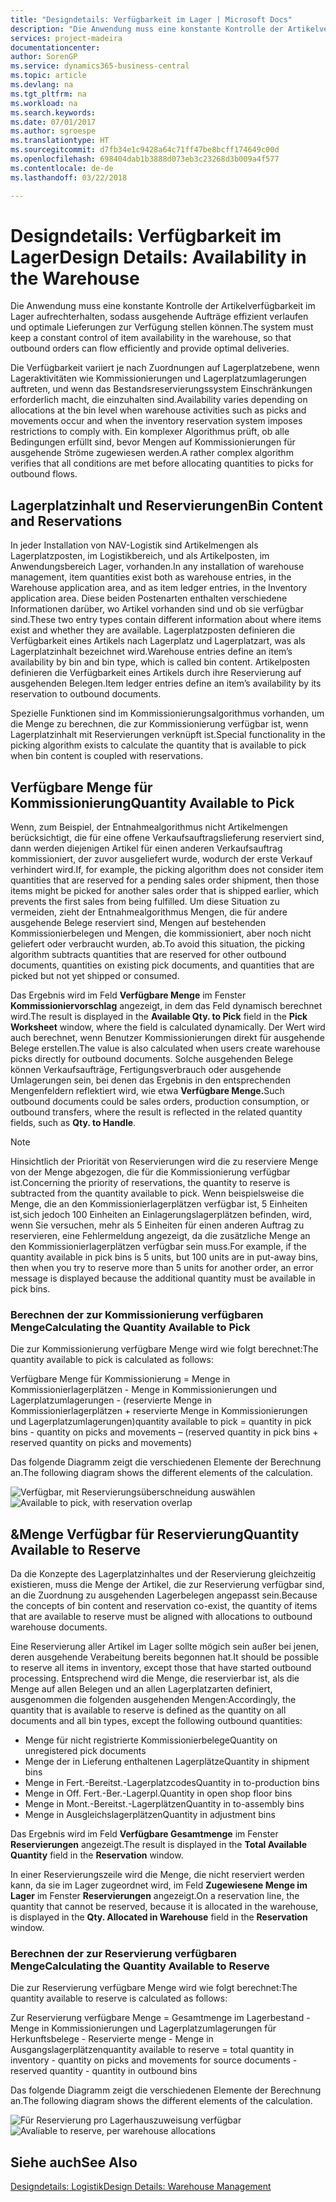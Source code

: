 ```yaml
---
title: "Designdetails: Verfügbarkeit im Lager | Microsoft Docs"
description: "Die Anwendung muss eine konstante Kontrolle der Artikelverfügbarkeit im Lager aufrechterhalten, sodass ausgehende Aufträge effizient verlaufen und optimale Lieferungen zur Verfügung stellen können."
services: project-madeira
documentationcenter: 
author: SorenGP
ms.service: dynamics365-business-central
ms.topic: article
ms.devlang: na
ms.tgt_pltfrm: na
ms.workload: na
ms.search.keywords: 
ms.date: 07/01/2017
ms.author: sgroespe
ms.translationtype: HT
ms.sourcegitcommit: d7fb34e1c9428a64c71ff47be8bcff174649c00d
ms.openlocfilehash: 698404dab1b3888d073eb3c23268d3b009a4f577
ms.contentlocale: de-de
ms.lasthandoff: 03/22/2018

---
```

# <a name="design-details-availability-in-the-warehouse"></a><span data-ttu-id="aa437-103">Designdetails: Verfügbarkeit im Lager</span><span class="sxs-lookup"><span data-stu-id="aa437-103">Design Details: Availability in the Warehouse</span></span>
<span data-ttu-id="aa437-104">Die Anwendung muss eine konstante Kontrolle der Artikelverfügbarkeit im Lager aufrechterhalten, sodass ausgehende Aufträge effizient verlaufen und optimale Lieferungen zur Verfügung stellen können.</span><span class="sxs-lookup"><span data-stu-id="aa437-104">The system must keep a constant control of item availability in the warehouse, so that outbound orders can flow efficiently and provide optimal deliveries.</span></span>  

 <span data-ttu-id="aa437-105">Die Verfügbarkeit variiert je nach Zuordnungen auf Lagerplatzebene, wenn Lageraktivitäten wie Kommissionierungen und Lagerplatzumlagerungen auftreten, und wenn das Bestandsreservierungssystem Einschränkungen erforderlich macht, die einzuhalten sind.</span><span class="sxs-lookup"><span data-stu-id="aa437-105">Availability varies depending on allocations at the bin level when warehouse activities such as picks and movements occur and when the inventory reservation system imposes restrictions to comply with.</span></span> <span data-ttu-id="aa437-106">Ein komplexer Algorithmus prüft, ob alle Bedingungen erfüllt sind, bevor Mengen auf Kommissionierungen für ausgehende Ströme zugewiesen werden.</span><span class="sxs-lookup"><span data-stu-id="aa437-106">A rather complex algorithm verifies that all conditions are met before allocating quantities to picks for outbound flows.</span></span>  

## <a name="bin-content-and-reservations"></a><span data-ttu-id="aa437-107">Lagerplatzinhalt und Reservierungen</span><span class="sxs-lookup"><span data-stu-id="aa437-107">Bin Content and Reservations</span></span>  
 <span data-ttu-id="aa437-108">In jeder Installation von NAV-Logistik sind Artikelmengen als Lagerplatzposten, im Logistikbereich, und als Artikelposten, im Anwendungsbereich Lager, vorhanden.</span><span class="sxs-lookup"><span data-stu-id="aa437-108">In any installation of warehouse management, item quantities exist both as warehouse entries, in the Warehouse application area, and as item ledger entries, in the Inventory application area.</span></span> <span data-ttu-id="aa437-109">Diese beiden Postenarten enthalten verschiedene Informationen darüber, wo Artikel vorhanden sind und ob sie verfügbar sind.</span><span class="sxs-lookup"><span data-stu-id="aa437-109">These two entry types contain different information about where items exist and whether they are available.</span></span> <span data-ttu-id="aa437-110">Lagerplatzposten definieren die Verfügbarkeit eines Artikels nach Lagerplatz und Lagerplatzart, was als Lagerplatzinhalt bezeichnet wird.</span><span class="sxs-lookup"><span data-stu-id="aa437-110">Warehouse entries define an item’s availability by bin and bin type, which is called bin content.</span></span> <span data-ttu-id="aa437-111">Artikelposten definieren die Verfügbarkeit eines Artikels durch ihre Reservierung auf ausgehenden Belegen.</span><span class="sxs-lookup"><span data-stu-id="aa437-111">Item ledger entries define an item’s availability by its reservation to outbound documents.</span></span>  

 <span data-ttu-id="aa437-112">Spezielle Funktionen sind im Kommissionierungsalgorithmus vorhanden, um die Menge zu berechnen, die zur Kommissionierung verfügbar ist, wenn Lagerplatzinhalt mit Reservierungen verknüpft ist.</span><span class="sxs-lookup"><span data-stu-id="aa437-112">Special functionality in the picking algorithm exists to calculate the quantity that is available to pick when bin content is coupled with reservations.</span></span>  

## <a name="quantity-available-to-pick"></a><span data-ttu-id="aa437-113">Verfügbare Menge für Kommissionierung</span><span class="sxs-lookup"><span data-stu-id="aa437-113">Quantity Available to Pick</span></span>  
 <span data-ttu-id="aa437-114">Wenn, zum Beispiel, der Entnahmealgorithmus nicht Artikelmengen berücksichtigt, die für eine offene Verkaufsauftragslieferung reserviert sind, dann werden diejenigen Artikel für einen anderen Verkaufsauftrag kommissioniert, der zuvor ausgeliefert wurde, wodurch der erste Verkauf verhindert wird.</span><span class="sxs-lookup"><span data-stu-id="aa437-114">If, for example, the picking algorithm does not consider item quantities that are reserved for a pending sales order shipment, then those items might be picked for another sales order that is shipped earlier, which prevents the first sales from being fulfilled.</span></span> <span data-ttu-id="aa437-115">Um diese Situation zu vermeiden, zieht der Entnahmealgorithmus Mengen, die für andere ausgehende Belege reserviert sind, Mengen auf bestehenden Kommissionierbelegen und Mengen, die kommissioniert, aber noch nicht geliefert oder verbraucht wurden, ab.</span><span class="sxs-lookup"><span data-stu-id="aa437-115">To avoid this situation, the picking algorithm subtracts quantities that are reserved for other outbound documents, quantities on existing pick documents, and quantities that are picked but not yet shipped or consumed.</span></span>  

 <span data-ttu-id="aa437-116">Das Ergebnis wird im Feld **Verfügbare Menge** im Fenster **Kommissioniervorschlag** angezeigt, in dem das Feld dynamisch berechnet wird.</span><span class="sxs-lookup"><span data-stu-id="aa437-116">The result is displayed in the **Available Qty. to Pick** field in the **Pick Worksheet** window, where the field is calculated dynamically.</span></span> <span data-ttu-id="aa437-117">Der Wert wird auch berechnet, wenn Benutzer Kommissionierungen direkt für ausgehende Belege erstellen.</span><span class="sxs-lookup"><span data-stu-id="aa437-117">The value is also calculated when users create warehouse picks directly for outbound documents.</span></span> <span data-ttu-id="aa437-118">Solche ausgehenden Belege können Verkaufsaufträge, Fertigungsverbrauch oder ausgehende Umlagerungen sein, bei denen das Ergebnis in den entsprechenden Mengenfeldern reflektiert wird, wie etwa **Verfügbare Menge.**</span><span class="sxs-lookup"><span data-stu-id="aa437-118">Such outbound documents could be sales orders, production consumption, or outbound transfers, where the result is reflected in the related quantity fields, such as **Qty. to Handle**.</span></span>  

> [!NOTE]  
>  <span data-ttu-id="aa437-119">Hinsichtlich der Priorität von Reservierungen wird die zu reserviere Menge von der Menge abgezogen, die für die Kommissionierung verfügbar ist.</span><span class="sxs-lookup"><span data-stu-id="aa437-119">Concerning the priority of reservations, the quantity to reserve is subtracted from the quantity available to pick.</span></span> <span data-ttu-id="aa437-120">Wenn beispielsweise die Menge, die an den Kommissionierlagerplätzen verfügbar ist, 5 Einheiten ist,sich jedoch 100 Einheiten an Einlagerungslagerplätzen befinden, wird, wenn Sie versuchen, mehr als 5 Einheiten für einen anderen Auftrag zu reservieren, eine Fehlermeldung angezeigt, da die zusätzliche Menge an den Kommissionierlagerplätzen verfügbar sein muss.</span><span class="sxs-lookup"><span data-stu-id="aa437-120">For example, if the quantity available in pick bins is 5 units, but 100 units are in put-away bins, then when you try to reserve more than 5 units for another order, an error message is displayed because the additional quantity must be available in pick bins.</span></span>  

### <a name="calculating-the-quantity-available-to-pick"></a><span data-ttu-id="aa437-121">Berechnen der zur Kommissionierung verfügbaren Menge</span><span class="sxs-lookup"><span data-stu-id="aa437-121">Calculating the Quantity Available to Pick</span></span>  
 <span data-ttu-id="aa437-122">Die zur Kommissionierung verfügbare Menge wird wie folgt berechnet:</span><span class="sxs-lookup"><span data-stu-id="aa437-122">The quantity available to pick is calculated as follows:</span></span>  

 <span data-ttu-id="aa437-123">Verfügbare Menge für Kommissionierung = Menge in Kommissionierlagerplätzen - Menge in Kommissionierungen und Lagerplatzumlagerungen - (reservierte Menge in Kommissionierlagerplätzen + reservierte Menge in Kommissionierungen und Lagerplatzumlagerungen)</span><span class="sxs-lookup"><span data-stu-id="aa437-123">quantity available to pick = quantity in pick bins - quantity on picks and movements – (reserved quantity in pick bins + reserved quantity on picks and movements)</span></span>  

 <span data-ttu-id="aa437-124">Das folgende Diagramm zeigt die verschiedenen Elemente der Berechnung an.</span><span class="sxs-lookup"><span data-stu-id="aa437-124">The following diagram shows the different elements of the calculation.</span></span>  

 <span data-ttu-id="aa437-125">![Verfügbar, mit Reservierungsüberschneidung auswählen](media/design_details_warehouse_management_availability_2.png "design_details_warehouse_management_availability_2")</span><span class="sxs-lookup"><span data-stu-id="aa437-125">![Available to pick, with reservation overlap](media/design_details_warehouse_management_availability_2.png "design_details_warehouse_management_availability_2")</span></span>  

## <a name="quantity-available-to-reserve"></a><span data-ttu-id="aa437-126">&Menge Verfügbar für Reservierung</span><span class="sxs-lookup"><span data-stu-id="aa437-126">Quantity Available to Reserve</span></span>  
 <span data-ttu-id="aa437-127">Da die Konzepte des Lagerplatzinhaltes und der Reservierung gleichzeitig existieren, muss die Menge der Artikel, die zur Reservierung verfügbar sind, an die Zuordnung zu ausgehenden Lagerbelegen angepasst sein.</span><span class="sxs-lookup"><span data-stu-id="aa437-127">Because the concepts of bin content and reservation co-exist, the quantity of items that are available to reserve must be aligned with allocations to outbound warehouse documents.</span></span>  

 <span data-ttu-id="aa437-128">Eine Reservierung aller Artikel im Lager sollte mögich sein außer bei jenen, deren ausgehende Verabeitung bereits begonnen hat.</span><span class="sxs-lookup"><span data-stu-id="aa437-128">It should be possible to reserve all items in inventory, except those that have started outbound processing.</span></span> <span data-ttu-id="aa437-129">Entsprechend wird die Menge, die reservierbar ist, als die Menge auf allen Belegen und an allen Lagerplatzarten definiert, ausgenommen die folgenden ausgehenden Mengen:</span><span class="sxs-lookup"><span data-stu-id="aa437-129">Accordingly, the quantity that is available to reserve is defined as the quantity on all documents and all bin types, except the following outbound quantities:</span></span>  

-   <span data-ttu-id="aa437-130">Menge für nicht registrierte Kommissionierbelege</span><span class="sxs-lookup"><span data-stu-id="aa437-130">Quantity on unregistered pick documents</span></span>  
-   <span data-ttu-id="aa437-131">Menge der in Lieferung enthaltenen Lagerplätze</span><span class="sxs-lookup"><span data-stu-id="aa437-131">Quantity in shipment bins</span></span>  
-   <span data-ttu-id="aa437-132">Menge in Fert.-Bereitst.-Lagerplatzcodes</span><span class="sxs-lookup"><span data-stu-id="aa437-132">Quantity in to-production bins</span></span>  
-   <span data-ttu-id="aa437-133">Menge in Off. Fert.-Ber.-Lagerpl.</span><span class="sxs-lookup"><span data-stu-id="aa437-133">Quantity in open shop floor bins</span></span>  
-   <span data-ttu-id="aa437-134">Menge in Mont.-Bereitst.-Lagerplätzen</span><span class="sxs-lookup"><span data-stu-id="aa437-134">Quantity in to-assembly bins</span></span>  
-   <span data-ttu-id="aa437-135">Menge in Ausgleichslagerplätzen</span><span class="sxs-lookup"><span data-stu-id="aa437-135">Quantity in adjustment bins</span></span>  

 <span data-ttu-id="aa437-136">Das Ergebnis wird im Feld **Verfügbare Gesamtmenge** im Fenster **Reservierungen** angezeigt.</span><span class="sxs-lookup"><span data-stu-id="aa437-136">The result is displayed in the **Total Available Quantity** field in the **Reservation** window.</span></span>  

 <span data-ttu-id="aa437-137">In einer Reservierungszeile wird die Menge, die nicht reserviert werden kann, da sie im Lager zugeordnet wird, im Feld **Zugewiesene Menge im Lager** im Fenster **Reservierungen** angezeigt.</span><span class="sxs-lookup"><span data-stu-id="aa437-137">On a reservation line, the quantity that cannot be reserved, because it is allocated in the warehouse, is displayed in the **Qty. Allocated in Warehouse** field in the **Reservation** window.</span></span>  

### <a name="calculating-the-quantity-available-to-reserve"></a><span data-ttu-id="aa437-138">Berechnen der zur Reservierung verfügbaren Menge</span><span class="sxs-lookup"><span data-stu-id="aa437-138">Calculating the Quantity Available to Reserve</span></span>  
 <span data-ttu-id="aa437-139">Die zur Reservierung verfügbare Menge wird wie folgt berechnet:</span><span class="sxs-lookup"><span data-stu-id="aa437-139">The quantity available to reserve is calculated as follows:</span></span>  

 <span data-ttu-id="aa437-140">Zur Reservierung verfügbare Menge = Gesamtmenge im Lagerbestand - Menge in Kommissionierungen und Lagerplatzumlagerungen für Herkunftsbelege - Reservierte menge - Menge in Ausgangslagerplätzen</span><span class="sxs-lookup"><span data-stu-id="aa437-140">quantity available to reserve = total quantity in inventory - quantity on picks and movements for source documents - reserved quantity - quantity in outbound bins</span></span>  

 <span data-ttu-id="aa437-141">Das folgende Diagramm zeigt die verschiedenen Elemente der Berechnung an.</span><span class="sxs-lookup"><span data-stu-id="aa437-141">The following diagram shows the different elements of the calculation.</span></span>  

 <span data-ttu-id="aa437-142">![Für Reservierung pro Lagerhauszuweisung verfügbar](media/design_details_warehouse_management_availability_3.png "design_details_warehouse_management_availability_3")</span><span class="sxs-lookup"><span data-stu-id="aa437-142">![Avaliable to reserve, per warehouse allocations](media/design_details_warehouse_management_availability_3.png "design_details_warehouse_management_availability_3")</span></span>  

## <a name="see-also"></a><span data-ttu-id="aa437-143">Siehe auch</span><span class="sxs-lookup"><span data-stu-id="aa437-143">See Also</span></span>  
 [<span data-ttu-id="aa437-144">Designdetails: Logistik</span><span class="sxs-lookup"><span data-stu-id="aa437-144">Design Details: Warehouse Management</span></span>](design-details-warehouse-management.md)

